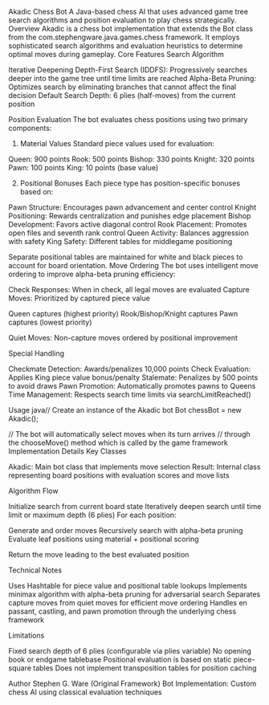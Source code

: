Akadic Chess Bot
A Java-based chess AI that uses advanced game tree search algorithms and position evaluation to play chess strategically.
Overview
Akadic is a chess bot implementation that extends the Bot class from the com.stephengware.java.games.chess framework. It employs sophisticated search algorithms and evaluation heuristics to determine optimal moves during gameplay.
Core Features
Search Algorithm

Iterative Deepening Depth-First Search (IDDFS): Progressively searches deeper into the game tree until time limits are reached
Alpha-Beta Pruning: Optimizes search by eliminating branches that cannot affect the final decision
Default Search Depth: 6 plies (half-moves) from the current position

Position Evaluation
The bot evaluates chess positions using two primary components:
1. Material Values
Standard piece values used for evaluation:

Queen: 900 points
Rook: 500 points
Bishop: 330 points
Knight: 320 points
Pawn: 100 points
King: 10 points (base value)

2. Positional Bonuses
Each piece type has position-specific bonuses based on:

Pawn Structure: Encourages pawn advancement and center control
Knight Positioning: Rewards centralization and punishes edge placement
Bishop Development: Favors active diagonal control
Rook Placement: Promotes open files and seventh rank control
Queen Activity: Balances aggression with safety
King Safety: Different tables for middlegame positioning

Separate positional tables are maintained for white and black pieces to account for board orientation.
Move Ordering
The bot uses intelligent move ordering to improve alpha-beta pruning efficiency:

Check Responses: When in check, all legal moves are evaluated
Capture Moves: Prioritized by captured piece value

Queen captures (highest priority)
Rook/Bishop/Knight captures
Pawn captures (lowest priority)


Quiet Moves: Non-capture moves ordered by positional improvement

Special Handling

Checkmate Detection: Awards/penalizes 10,000 points
Check Evaluation: Applies King piece value bonus/penalty
Stalemate: Penalizes by 500 points to avoid draws
Pawn Promotion: Automatically promotes pawns to Queens
Time Management: Respects search time limits via searchLimitReached()

Usage
java// Create an instance of the Akadic bot
Bot chessBot = new Akadic();

// The bot will automatically select moves when its turn arrives
// through the chooseMove() method which is called by the game framework
Implementation Details
Key Classes

Akadic: Main bot class that implements move selection
Result: Internal class representing board positions with evaluation scores and move lists

Algorithm Flow

Initialize search from current board state
Iteratively deepen search until time limit or maximum depth (6 plies)
For each position:

Generate and order moves
Recursively search with alpha-beta pruning
Evaluate leaf positions using material + positional scoring


Return the move leading to the best evaluated position

Technical Notes

Uses Hashtable for piece value and positional table lookups
Implements minimax algorithm with alpha-beta pruning for adversarial search
Separates capture moves from quiet moves for efficient move ordering
Handles en passant, castling, and pawn promotion through the underlying chess framework

Limitations

Fixed search depth of 6 plies (configurable via plies variable)
No opening book or endgame tablebase
Positional evaluation is based on static piece-square tables
Does not implement transposition tables for position caching

Author
Stephen G. Ware (Original Framework)
Bot Implementation: Custom chess AI using classical evaluation techniques
